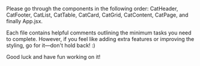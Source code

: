 Please go through the components in the following order:
CatHeader, CatFooter, CatList, CatTable, CatCard, CatGrid, CatContent, CatPage, and finally App.jsx.

Each file contains helpful comments outlining the minimum tasks you need to complete. However, if you feel like adding extra features or improving the styling, go for it—don't hold back! :)

Good luck and have fun working on it!
